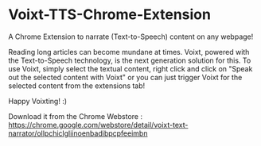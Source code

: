# Voixt-TTS-Chrome-Extension
A Chrome Extension to narrate (Text-to-Speech) content on any webpage!

Reading long articles can become mundane at times. Voixt, powered with the Text-to-Speech technology, is the next generation solution for this. 
To use Voixt, simply select the textual content, right click and click on "Speak out the selected content with Voixt" or you can just trigger Voixt for the selected content from the extensions tab!

Happy Voixting! :)

Download it from the Chrome Webstore : https://chrome.google.com/webstore/detail/voixt-text-narrator/ollpchiclgliinoenbadibpcpfeeimbn
